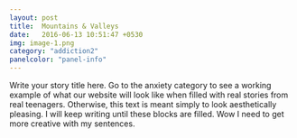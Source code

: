 ```yaml
---
layout: post
title:  Mountains & Valleys
date:   2016-06-13 10:51:47 +0530
img: image-1.png
category: "addiction2"
panelcolor: "panel-info"
---
```

Write your story title here. Go to the anxiety category to see a working example of what our website will look like when filled with real stories from real teenagers. Otherwise, this text is meant simply to look aesthetically pleasing. I will keep writing until these blocks are filled. Wow I need to get more creative with my sentences.